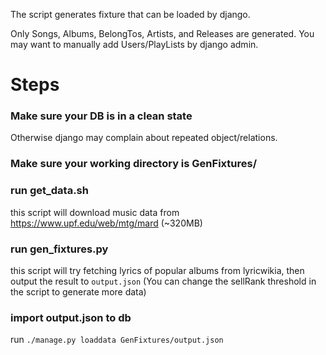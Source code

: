 
The script generates fixture that can be loaded by django.

Only Songs, Albums, BelongTos, Artists, and Releases are generated. You may want to manually add Users/PlayLists by django admin.

# Steps
### Make sure your DB is in a clean state
Otherwise django may complain about repeated object/relations.
### Make sure your working directory is GenFixtures/
### run get\_data.sh
this script will download music data from https://www.upf.edu/web/mtg/mard (~320MB)
### run gen\_fixtures.py
this script will try fetching lyrics of popular albums from lyricwikia, then output the result to `output.json`
(You can change the sellRank threshold in the script to generate more data)
### import output.json to db
run `./manage.py loaddata GenFixtures/output.json`

